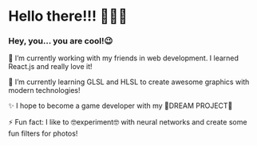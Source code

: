 # Hello there!!! 👋👋👋 #
### Hey, you... you are cool!😉 ###

🔭 I’m currently working with my friends in web development. I learned React.js and really love it! 

🌱 I’m currently learning GLSL and HLSL to create awesome graphics with modern technologies!

✨ I hope to become a game developer with my 🤩DREAM PROJECT🤩

⚡ Fun fact: I like to 🤓experiment🤓 with neural networks and create some fun filters for photos!

<!-- ![Alt Text](https://github.com/TorgaW/TorgaW/blob/main/title.gif) -->
<!--
**cyber-ikaros/cyber-ikaros** is a ✨ _special_ ✨ repository because its `README.md` (this file) appears on your GitHub profile.

Here are some ideas to get you started:

- 🔭 I’m currently working on ...

- 👯 I’m looking to collaborate on ...
- 🤔 I’m looking for help with ...
- 💬 Ask me about ...
- 📫 How to reach me: ...
- 😄 Pronouns: ...
- ⚡ Fun fact: ...
-->
